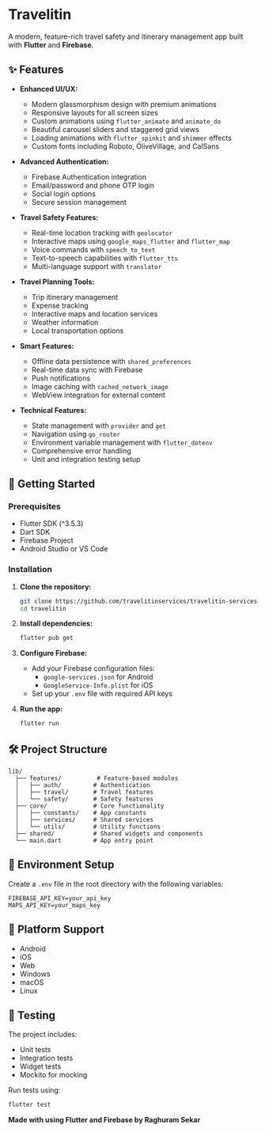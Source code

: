 # Travelitin

A modern, feature-rich travel safety and itinerary management app built with **Flutter** and **Firebase**.

## ✨ Features

- **Enhanced UI/UX:**
  - Modern glassmorphism design with premium animations
  - Responsive layouts for all screen sizes
  - Custom animations using `flutter_animate` and `animate_do`
  - Beautiful carousel sliders and staggered grid views
  - Loading animations with `flutter_spinkit` and `shimmer` effects
  - Custom fonts including Roboto, OliveVillage, and CalSans

- **Advanced Authentication:**
  - Firebase Authentication integration
  - Email/password and phone OTP login
  - Social login options
  - Secure session management

- **Travel Safety Features:**
  - Real-time location tracking with `geolocator`
  - Interactive maps using `google_maps_flutter` and `flutter_map`
  - Voice commands with `speech_to_text`
  - Text-to-speech capabilities with `flutter_tts`
  - Multi-language support with `translator`

- **Travel Planning Tools:**
  - Trip itinerary management
  - Expense tracking
  - Interactive maps and location services
  - Weather information
  - Local transportation options

- **Smart Features:**
  - Offline data persistence with `shared_preferences`
  - Real-time data sync with Firebase
  - Push notifications
  - Image caching with `cached_network_image`
  - WebView integration for external content

- **Technical Features:**
  - State management with `provider` and `get`
  - Navigation using `go_router`
  - Environment variable management with `flutter_dotenv`
  - Comprehensive error handling
  - Unit and integration testing setup

## 🚀 Getting Started

### Prerequisites

- Flutter SDK (^3.5.3)
- Dart SDK
- Firebase Project
- Android Studio or VS Code

### Installation

1. **Clone the repository:**
   ```bash
   git clone https://github.com/travelitinservices/travelitin-services.git
   cd travelitin
   ```

2. **Install dependencies:**
   ```bash
   flutter pub get
   ```

3. **Configure Firebase:**
   - Add your Firebase configuration files:
     - `google-services.json` for Android
     - `GoogleService-Info.plist` for iOS
   - Set up your `.env` file with required API keys

4. **Run the app:**
   ```bash
   flutter run
   ```

## 🛠️ Project Structure

```
lib/
  ├── features/          # Feature-based modules
  │   ├── auth/         # Authentication
  │   ├── travel/       # Travel features
  │   └── safety/       # Safety features
  ├── core/             # Core functionality
  │   ├── constants/    # App constants
  │   ├── services/     # Shared services
  │   └── utils/        # Utility functions
  ├── shared/           # Shared widgets and components
  └── main.dart         # App entry point
```

## 🔧 Environment Setup

Create a `.env` file in the root directory with the following variables:
```
FIREBASE_API_KEY=your_api_key
MAPS_API_KEY=your_maps_key
```

## 📱 Platform Support

- Android
- iOS
- Web
- Windows
- macOS
- Linux

## 🧪 Testing

The project includes:
- Unit tests
- Integration tests
- Widget tests
- Mockito for mocking

Run tests using:
```bash
flutter test
```

**Made with using Flutter and Firebase by Raghuram Sekar** 
